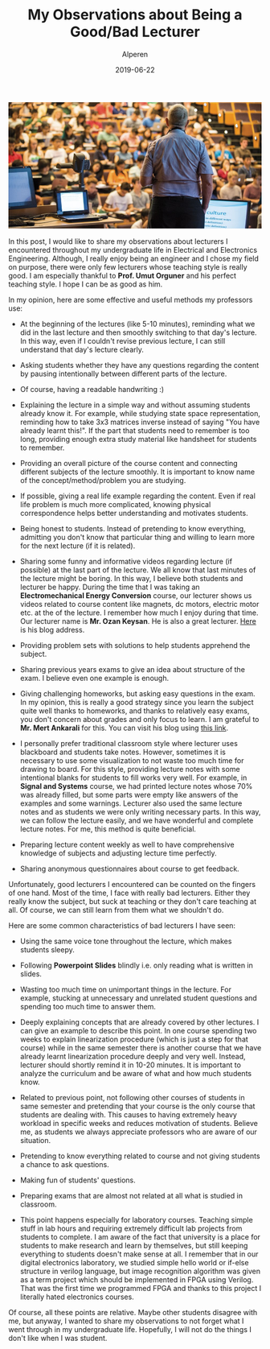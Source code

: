 ﻿---
layout: post
title:  "My Observations about Being a Good/Bad Lecturer"
author: Alperen
date:   2019-06-22
image: /images/lecturer/college-lecture.jpg
categories:
  - Academic
---

![Lecturer](/images/lecturer/college-lecture.jpg)

In this post, I would like to share my observations about lecturers I encountered throughout my undergraduate life in Electrical and Electronics Engineering. Although, I really enjoy being an engineer and I chose my field on purpose, there were only few lecturers whose teaching style is really good. I am especially thankful to **Prof. Umut Orguner** and his perfect teaching style. I hope I can be as good as him. 

In my opinion, here are some effective and useful methods my professors use:

* At the beginning of the lectures (like 5-10 minutes), reminding what we did in the last lecture and then smoothly switching to that day's lecture. In this way, even if I couldn't revise previous lecture, I can still understand that day's lecture clearly.

* Asking students whether they have any questions regarding the content by pausing intentionally between different parts of the lecture.

* Of course, having a readable handwriting :)

* Explaining the lecture in a simple way and without assuming students already know it. For example, while studying state space representation, reminding how to take 3x3 matrices inverse instead of saying "You have already learnt this!".
If the part that students need to remember is too long, providing enough extra study material like handsheet for students to remember.

* Providing an overall picture of the course content and connecting different subjects of the lecture smoothly. It is important to know name of the concept/method/problem you are studying.

* If possible, giving a real life example regarding the content. Even if real life problem is much more complicated, knowing physical correspondence helps better understanding and motivates students.

* Being honest to students. Instead of pretending to know everything, admitting you don't know that particular thing and willing to learn more for the next lecture (if it is related). 

* Sharing some funny and informative videos regarding lecture (if possible) at the last part of the lecture. We all know that last minutes of the lecture might be boring. In this way, I believe both students and lecturer be happy. During the time that I was taking an **Electromechanical Energy Conversion** course, our lecturer shows us videos related to course content like magnets, dc motors, electric motor etc. at the of the lecture. I remember how much I enjoy during that time. Our lecturer name is **Mr. Ozan Keysan**. He is also a great lecturer. [Here](http://keysan.me/) is his blog address.

* Providing problem sets with solutions to help students apprehend the subject. 

* Sharing previous years exams to give an idea about structure of the exam.
I believe even one example is enough.

* Giving challenging homeworks, but asking easy questions in the exam. In my opinion, this is really a good strategy since you learn the subject quite well thanks to homeworks, and thanks to relatively easy exams, you don't concern about grades and only focus to learn. I am grateful to **Mr. Mert Ankarali** for this. You can visit his blog using [this link](https://blog.metu.edu.tr/mertan/). 

* I personally prefer traditional classroom style where lecturer uses blackboard and students take notes. However, sometimes it is necessary to use some visualization to not waste too much time for drawing to board. For this style, providing lecture notes with some intentional blanks for students to fill works very well. For example, in **Signal and Systems** course, we had printed lecture notes whose 70% was already filled, but some parts were empty like answers of the examples and some warnings. Lecturer also used the same lecture notes and as students we were only writing necessary parts. In this way, we can follow the lecture easily, and we have wonderful and complete lecture notes. For me, this method is quite beneficial.

* Preparing lecture content weekly as well to have comprehensive knowledge of subjects and adjusting lecture time perfectly.

* Sharing anonymous questionnaires about course to get feedback. 

Unfortunately, good lecturers I encountered can be counted on the fingers of one hand. Most of the time, I face with really bad lecturers. Either they really know the subject, but suck at teaching or they don't care teaching at all. Of course, we can still learn from them what we shouldn't do. 

Here are some common characteristics of bad lecturers I have seen:

* Using the same voice tone throughout the lecture, which makes students sleepy.

* Following **Powerpoint Slides** blindly i.e. only reading what is written in slides.

* Wasting too much time on unimportant things in the lecture. For example, stucking at unnecessary and unrelated student questions and spending too much time to answer them. 

* Deeply explaining concepts that are already covered by other lectures. I can give an example to describe this point. In one course spending two weeks to explain linearization procedure (which is just a step for that course) while in the same semester there is another course that we have already learnt linearization procedure deeply and very well. Instead, lecturer should shortly remind it in 10-20 minutes. It is important to analyze the curriculum and be aware of what and how much students know. 

* Related to previous point, not following other courses of students in same semester and pretending that your course is the only course that students are dealing with. This causes to having extremely heavy workload in specific weeks and reduces motivation of students. Believe me, as students we always appreciate professors who are aware of our situation.

* Pretending to know everything related to course and not giving students a chance to ask questions. 

* Making fun of students' questions.

* Preparing exams that are almost not related at all what is studied in classroom.

* This point happens especially for laboratory courses. Teaching simple stuff in lab hours and requiring extremely difficult lab projects from students to complete. I am aware of the fact that university is a place for students to make research and learn by themselves, but still keeping everything to students doesn't make sense at all. I remember that in our digital electronics laboratory, we studied simple hello world or if-else structure in verilog language, but image recognition algorithm was given as a term project which should be implemented in FPGA using Verilog. That was the first time we programmed FPGA and thanks to this project I literally hated electronics courses. 

Of course, all these points are relative. Maybe other students disagree with me, but anyway, I wanted to share my observations to not forget what I went through in my undergraduate life. Hopefully, I will not do the things I don't like when I was student.
